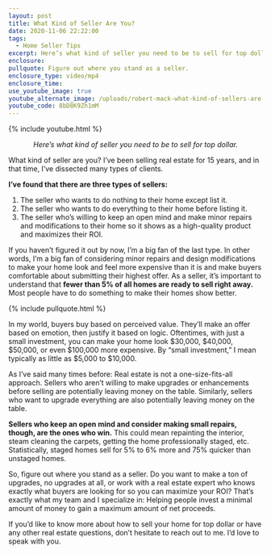```yaml
---
layout: post
title: What Kind of Seller Are You?
date: 2020-11-06 22:22:00
tags:
  - Home Seller Tips
excerpt: Here’s what kind of seller you need to be to sell for top dollar.
enclosure:
pullquote: Figure out where you stand as a seller.
enclosure_type: video/mp4
enclosure_time:
use_youtube_image: true
youtube_alternate_image: /uploads/robert-mack-what-kind-of-sellers-are-you-yt.jpg
youtube_code: 8bD8K9Zh1mM
---
```


{% include youtube.html %}

<p style="text-align:center"><em>Here’s what kind of seller you need to be to sell for top dollar.</em></p>

What kind of seller are you? I’ve been selling real estate for 15 years, and in that time, I’ve dissected many types of clients.&nbsp;

**I’ve found that there are three types of sellers:**

1. The seller who wants to do nothing to their home except list it.&nbsp;
2. The seller who wants to do everything to their home before listing it.
3. The seller who’s willing to keep an open mind and make minor repairs and modifications to their home so it shows as a high-quality product and maximizes their ROI.

If you haven’t figured it out by now, I’m a big fan of the last type. In other words, I’m a big fan of considering minor repairs and design modifications to make your home look and feel more expensive than it is and make buyers comfortable about submitting their highest offer. As a seller, it’s important to understand that **fewer than 5% of all homes are ready to sell right away.** Most people have to do something to make their homes show better.&nbsp;

{% include pullquote.html %}

In my world, buyers buy based on perceived value. They’ll make an offer based on emotion, then justify it based on logic. Oftentimes, with just a small investment, you can make your home look $30,000, $40,000, $50,000, or even $100,000 more expensive. By “small investment,” I mean typically as little as $5,000 to $10,000.&nbsp;

As I’ve said many times before: Real estate is not a one-size-fits-all approach. Sellers who aren’t willing to make upgrades or enhancements before selling are potentially leaving money on the table. Similarly, sellers who want to upgrade everything are also potentially leaving money on the table.&nbsp;

**Sellers who keep an open mind and consider making small repairs, though, are the ones who win.** This could mean repainting the interior, steam cleaning the carpets, getting the home professionally staged, etc. Statistically, staged homes sell for 5% to 6% more and 75% quicker than unstaged homes.&nbsp;

So, figure out where you stand as a seller. Do you want to make a ton of upgrades, no upgrades at all, or work with a real estate expert who knows exactly what buyers are looking for so you can maximize your ROI? That’s exactly what my team and I specialize in: Helping people invest a minimal amount of money to gain a maximum amount of net proceeds.&nbsp;

If you’d like to know more about how to sell your home for top dollar or have any other real estate questions, don’t hesitate to reach out to me. I’d love to speak with you.